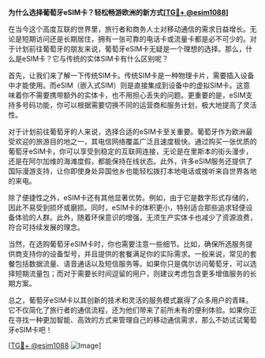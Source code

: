 **为什么选择葡萄牙eSIM卡？轻松畅游欧洲的新方式[[TG💪+ @esim1088](https://t.me/s/esim1088)]**

在当今这个高度互联的世界里，旅行者和商务人士对移动通信的需求日益增长。无论是短期访问还是长期居住，拥有一张可靠的电话卡或流量卡都是必不可少的。对于计划前往葡萄牙的朋友来说，葡萄牙eSIM卡无疑是一个理想的选择。那么，什么是eSIM卡？它与传统的实体SIM卡有什么区别呢？

首先，让我们来了解一下传统SIM卡。传统SIM卡是一种物理卡片，需要插入设备中才能使用。而eSIM（嵌入式SIM）则是直接集成到设备中的虚拟SIM卡。这意味着你不需要携带额外的实体卡，也不用担心丢失的问题。更重要的是，eSIM支持多号码功能，你可以根据需要切换不同的运营商和服务计划，极大地提高了灵活性。

对于计划前往葡萄牙的人来说，选择合适的eSIM卡至关重要。葡萄牙作为欧洲最受欢迎的旅游目的地之一，其电信网络覆盖广泛且速度极快。通过购买一张优质的葡萄牙eSIM卡，你可以享受到稳定的互联网连接，无论是在里斯本的街头漫步，还是在阿尔加维的海滩度假，都能保持在线状态。此外，许多eSIM服务还提供了国际漫游支持，让你即使身处异国他乡也能轻松拨打本地电话或接听来自世界各地的来电。

除了便捷性之外，eSIM卡还有其他显著优势。例如，由于它是数字形式存储的，因此不易受到损坏或磨损。同时，eSIM卡的体积更小，特别适合那些追求轻便设备体验的人群。此外，随着环保意识的增强，无须生产实体卡也减少了资源浪费，符合可持续发展的理念。

当然，在选购葡萄牙eSIM卡时，你也需要注意一些细节。比如，确保所选服务提供商支持你的设备型号，并且提供的套餐满足你的实际需求。一般来说，常见的套餐包括数据流量、语音通话以及短信服务等。如果你只是偶尔访问葡萄牙，可以选择短期流量包；而对于需要长时间逗留的用户，则建议考虑包含更多增值服务的长期方案。

总之，葡萄牙eSIM卡以其创新的技术和灵活的服务模式赢得了众多用户的青睐。它不仅简化了旅行者的通信流程，还为他们带来了前所未有的便利体验。如果你正在寻找一种更加智能、高效的方式来管理自己的移动通信需求，那么不妨试试葡萄牙eSIM卡吧！

[[TG💪+ @esim1088](https://t.me/s/esim1088) ![Image](https://i.postimg.cc/4NQfJmqS/Snipaste-2025-05-13-00-14-12.png)]